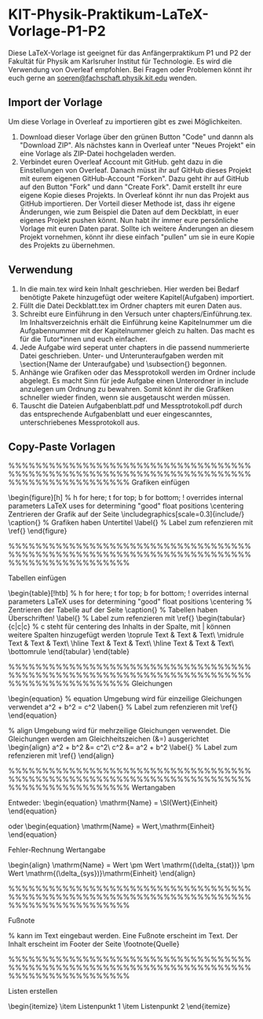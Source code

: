 # KIT-Physik-Praktikum-LaTeX-Vorlage-P1-P2
Diese LaTeX-Vorlage ist geeignet für das Anfängerpraktikum P1 und P2 der Fakultät für Physik am Karlsruher Institut für Technologie. Es wird die Verwendung von Overleaf empfohlen.
Bei Fragen oder Problemen könnt ihr euch gerne an soeren@fachschaft.physik.kit.edu wenden.

## Import der Vorlage
Um diese Vorlage in Overleaf zu importieren gibt es zwei Möglichkeiten.
1. Download dieser Vorlage über den grünen Button "Code" und dannn als "Download ZIP". Als nächstes kann in Overleaf unter "Neues Projekt" ein eine Vorlage als ZIP-Datei hochgeladen werden.
2. Verbindet euren Overleaf Account mit GitHub. geht dazu in die Einstellungen von Overleaf. Danach müsst ihr auf GitHub dieses Projekt mit eurem eigenen GitHub-Account "Forken". Dazu geht ihr auf GitHub auf den Button "Fork" und dann "Create Fork". Damit erstellt ihr eure eigene Kopie dieses Projekts. In Overleaf könnt ihr nun das Projekt aus GitHub importieren. Der Vorteil dieser Methode ist, dass ihr eigene Änderungen, wie zum Beispiel die Daten auf dem Deckblatt, in euer eigenes Projekt pushen könnt. Nun habt ihr immer eure persönliche Vorlage mit euren Daten parat. Sollte ich weitere Änderungen an diesem Projekt vornehmen, könnt ihr diese einfach "pullen" um sie in eure Kopie des Projekts zu übernehmen. 

## Verwendung
1. In die main.tex wird kein Inhalt geschrieben. Hier werden bei Bedarf benötigte Pakete hinzugefügt oder weitere Kapitel(Aufgaben) importiert.
2. Füllt die Datei Deckblatt.tex im Ordner chapters mit euren Daten aus.
3. Schreibt eure Einführung in den Versuch unter chapters/Einführung.tex. Im Inhaltsverzeichnis erhält die Einführung keine Kapitelnummer um die Aufgabennummer mit der Kapitelnummer gleich zu halten. Das macht es für die Tutor*innen und euch einfacher.
4. Jede Aufgabe wird seperat unter chapters in die passend nummerierte Datei geschrieben. Unter- und Unterunteraufgaben werden mit \section{Name der Unteraufgabe} und \subsection{} begonnen.
5. Anhänge wie Grafiken oder das Messprotokoll werden im Ordner include abgelegt. Es macht Sinn für jede Aufgabe einen Unterordner in include anzulegen um Ordnung zu bewahren. Somit könnt ihr die Grafiken schneller wieder finden, wenn sie ausgetauscht werden müssen.
6. Tauscht die Dateien Aufgabenblatt.pdf und Messptrotokoll.pdf durch das entsprechende Aufgabenblatt und euer eingescanntes, unterschriebenes Messprotokoll aus.

## Copy-Paste Vorlagen
%%%%%%%%%%%%%%%%%%%%%%%%%%%%%%%%%%%%%%%%%%%%%%%%%%%%%%%%%%%%%%%%%%%%%%%%%%%%%%%%%%%%%%%%%%
Grafiken einfügen

\begin{figure}[h] % h for here; t for top; b for bottom; ! overrides internal parameters LaTeX uses for determining "good" float positions
\centering Zentrieren der Grafik auf der Seite
\includegraphics[scale=0.3]{include/}
\caption{} % Grafiken haben Untertitel
\label{} % Label zum refenzieren mit \ref{}
\end{figure}

%%%%%%%%%%%%%%%%%%%%%%%%%%%%%%%%%%%%%%%%%%%%%%%%%%%%%%%%%%%%%%%%%%%%%%%%%%%%%%%%%%%%%%%%%%

Tabellen einfügen

\begin{table}[!htb] % h for here; t for top; b for bottom; ! overrides internal parameters LaTeX uses for determining "good" float positions
    \centering % Zentrieren der Tabelle auf der Seite
    \caption{} % Tabellen haben Überschriften!
    \label{} % Label zum refenzieren mit \ref{}
    \begin{tabular}{c|c|c} % c steht für centering des Inhalts in der Spalte, mit | können weitere Spalten hinzugefügt werden
\toprule
Text & Text & Text\\
\midrule
Text & Text & Text\\
\hline
Text & Text & Text\\
\hline
Text & Text & Text\\
\bottomrule
    \end{tabular}
\end{table}

%%%%%%%%%%%%%%%%%%%%%%%%%%%%%%%%%%%%%%%%%%%%%%%%%%%%%%%%%%%%%%%%%%%%%%%%%%%%%%%%%%%%%%%%%%
Gleichungen

\begin{equation} % equation Umgebung wird für einzeilige Gleichungen verwendet
  a^2 + b^2 = c^2
  \laben{} % Label zum refenzieren mit \ref{}
\end{equation}

% align Umgebung wird für mehrzeilige Gleichungen verwendet. Die Gleichungen werden am Gleichheitszeichen (&=) ausgerichtet  
\begin{align}
  a^2 + b^2 &= c^2\\
  c^2 &= a^2 + b^2
  \label{} % Label zum refenzieren mit \ref{}
\end{align}

%%%%%%%%%%%%%%%%%%%%%%%%%%%%%%%%%%%%%%%%%%%%%%%%%%%%%%%%%%%%%%%%%%%%%%%%%%%%%%%%%%%%%%%%%%
Wertangaben

Entweder:
\begin{equation}
  \mathrm{Name} = \SI{Wert}{Einheit}
\end{equation}

oder
\begin{equation}
  \mathrm{Name} = Wert\,\mathrm{Einheit}
\end{equation}

Fehler-Rechnung Wertangabe

\begin{align}
  \mathrm{Name} = Wert \pm Wert \mathrm{(\delta_{stat})} \pm Wert \mathrm{(\delta_{sys})}\mathrm{Einheit}
\end{align}

%%%%%%%%%%%%%%%%%%%%%%%%%%%%%%%%%%%%%%%%%%%%%%%%%%%%%%%%%%%%%%%%%%%%%%%%%%%%%%%%%%%%%%%%%%

Fußnote

% kann im Text eingebaut werden. Eine Fußnote erscheint im Text. Der Inhalt erscheint im Footer der Seite
\footnote{Quelle}

%%%%%%%%%%%%%%%%%%%%%%%%%%%%%%%%%%%%%%%%%%%%%%%%%%%%%%%%%%%%%%%%%%%%%%%%%%%%%%%%%%%%%%%%%%

Listen erstellen

\begin{itemize}
\item Listenpunkt 1
\item Listenpunkt 2
\end{itemize}
